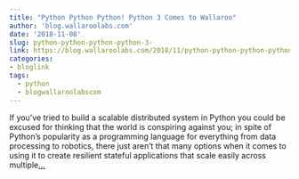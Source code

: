 ```yaml
---
title: "Python Python Python! Python 3 Comes to Wallaroo"
author: 'blog.wallaroolabs.com'
date: '2018-11-08'
slug: python-python-python-python-3-
link: https://blog.wallaroolabs.com/2018/11/python-python-python-python-3-comes-to-wallaroo/
categories:
- bloglink
tags:
  - python
  - blogwallaroolabscom
---
```


If you’ve tried to build a scalable distributed system in Python you could be excused for thinking that the world is conspiring against you; in spite of Python’s popularity as a programming language for everything from data processing to robotics, there just aren’t that many options when it comes to using it to create resilient stateful applications that scale easily across multiple[... <i class="fas fa-external-link-alt"></i>](https://blog.wallaroolabs.com/2018/11/python-python-python-python-3-comes-to-wallaroo/)

